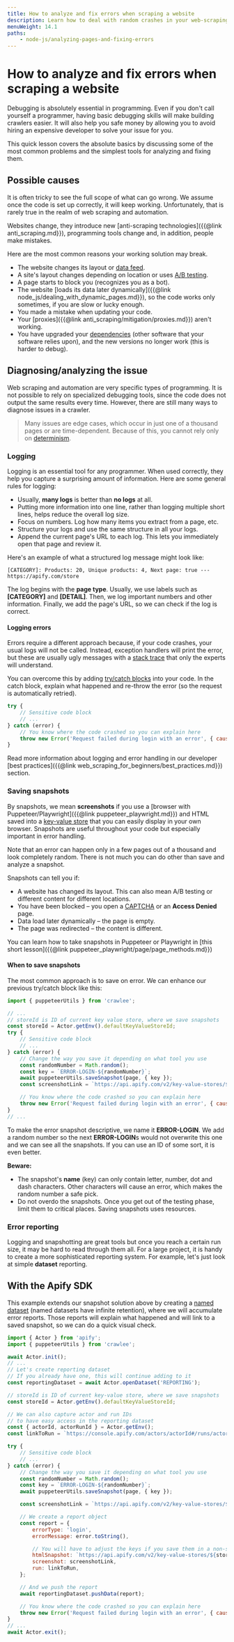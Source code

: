```yaml
---
title: How to analyze and fix errors when scraping a website
description: Learn how to deal with random crashes in your web-scraping and automation jobs. Find out the essentials of debugging and fixing problems in your crawlers.
menuWeight: 14.1
paths:
    - node-js/analyzing-pages-and-fixing-errors
---
```


# [](#scraping-with-sitemaps) How to analyze and fix errors when scraping a website

Debugging is absolutely essential in programming. Even if you don't call yourself a programmer, having basic debugging skills will make building crawlers easier. It will also help you safe money by allowing you to avoid hiring an expensive developer to solve your issue for you.

This quick lesson covers the absolute basics by discussing some of the most common problems and the simplest tools for analyzing and fixing them.

## [](#possible-causes) Possible causes

It is often tricky to see the full scope of what can go wrong. We assume once the code is set up correctly, it will keep working. Unfortunately, that is rarely true in the realm of web scraping and automation.

Websites change, they introduce new [anti-scraping technologies]({{@link anti_scraping.md}}), programming tools change and, in addition, people make mistakes.

Here are the most common reasons your working solution may break.

- The website changes its layout or [data feed](https://www.datafeedwatch.com/academy/data-feed).
- A site's layout changes depending on location or uses [A/B testing](https://www.youtube.com/watch?v=XDoKXaGrUxE&feature=youtu.be).
- A page starts to block you (recognizes you as a bot).
- The website [loads its data later dynamically]({{@link node_js/dealing_with_dynamic_pages.md}}), so the code works only sometimes, if you are slow or lucky enough.
- You made a mistake when updating your code.
- Your [proxies]({{@link anti_scraping/mitigation/proxies.md}}) aren't working.
- You have upgraded your [dependencies](https://www.quora.com/What-is-a-dependency-in-coding) (other software that your software relies upon), and the new versions no longer work (this is harder to debug).

## [](#issue-analysis) Diagnosing/analyzing the issue

Web scraping and automation are very specific types of programming. It is not possible to rely on specialized debugging tools, since the code does not output the same results every time. However, there are still many ways to diagnose issues in a crawler.

> Many issues are edge cases, which occur in just one of a thousand pages or are time-dependent. Because of this, you cannot rely only on [determinism](https://en.wikipedia.org/wiki/Deterministic_algorithm).

### [](#logging) Logging

Logging is an essential tool for any programmer. When used correctly, they help you capture a surprising amount of information. Here are some general rules for logging:

- Usually, **many logs** is better than **no logs** at all.
- Putting more information into one line, rather than logging multiple short lines, helps reduce the overall log size.
- Focus on numbers. Log how many items you extract from a page, etc.
- Structure your logs and use the same structure in all your logs.
- Append the current page's URL to each log. This lets you immediately open that page and review it.

Here's an example of what a structured log message might look like:

```text
[CATEGORY]: Products: 20, Unique products: 4, Next page: true --- https://apify.com/store
```

The log begins with the **page type**. Usually, we use labels such as **\[CATEGORY\]** and **\[DETAIL\]**. Then, we log important numbers and other information. Finally, we add the page's URL, so we can check if the log is correct.

#### [](#logging-errors) Logging errors

Errors require a different approach because, if your code crashes, your usual logs will not be called. Instead, exception handlers will print the error, but these are usually ugly messages with a [stack trace](https://en.wikipedia.org/wiki/Stack_trace) that only the experts will understand.

You can overcome this by adding [try/catch blocks](https://developer.mozilla.org/en-US/docs/Web/JavaScript/Reference/Statements/try...catch) into your code. In the catch block, explain what happened and re-throw the error (so the request is automatically retried).

```JavaScript
try {
    // Sensitive code block
    // ...
} catch (error) {
    // You know where the code crashed so you can explain here
    throw new Error('Request failed during login with an error', { cause: error });
}
```

Read more information about logging and error handling in our developer [best practices]({{@link web_scraping_for_beginners/best_practices.md}}) section.

### [](#saving-snapshots) Saving snapshots

By snapshots, we mean **screenshots** if you use a [browser with Puppeteer/Playwright]({{@link puppeteer_playwright.md}}) and HTML saved into a [key-value store](https://crawlee.dev/api/core/class/KeyValueStore) that you can easily display in your own browser. Snapshots are useful throughout your code but especially important in error handling.

Note that an error can happen only in a few pages out of a thousand and look completely random. There is not much you can do other than save and analyze a snapshot.

Snapshots can tell you if:

- A website has changed its layout. This can also mean A/B testing or different content for different locations.
- You have been blocked – you open a [CAPTCHA](https://en.wikipedia.org/wiki/CAPTCHA) or an **Access Denied** page.
- Data load later dynamically – the page is empty.
- The page was redirected – the content is different.

You can learn how to take snapshots in Puppeteer or Playwright in [this short lesson]({{@link puppeteer_playwright/page/page_methods.md}})

#### [](#when-to-save-snapshots) When to save snapshots

The most common approach is to save on error. We can enhance our previous try/catch block like this:

```JavaScript
import { puppeteerUtils } from 'crawlee';

// ...
// storeId is ID of current key value store, where we save snapshots
const storeId = Actor.getEnv().defaultKeyValueStoreId;
try {
    // Sensitive code block
    // ...
} catch (error) {
    // Change the way you save it depending on what tool you use
    const randomNumber = Math.random();
    const key = `ERROR-LOGIN-${randomNumber}`;
    await puppeteerUtils.saveSnapshot(page, { key });
    const screenshotLink = `https://api.apify.com/v2/key-value-stores/${storeId}/records/${key}.jpg`

    // You know where the code crashed so you can explain here
    throw new Error('Request failed during login with an error', { cause: error });
}
// ...
```

To make the error snapshot descriptive, we name it **ERROR-LOGIN**. We add a random number so the next **ERROR-LOGIN**s would not overwrite this one and we can see all the snapshots. If you can use an ID of some sort, it is even better.

**Beware:**

- The snapshot's **name** (key) can only contain letter, number, dot and dash characters. Other characters will cause an error, which makes the random number a safe pick.
- Do not overdo the snapshots. Once you get out of the testing phase, limit them to critical places. Saving snapshots uses resources.

### [](#error-reporting) Error reporting

Logging and snapshotting are great tools but once you reach a certain run size, it may be hard to read through them all. For a large project, it is handy to create a more sophisticated reporting system. For example, let's just look at simple **dataset** reporting.

## [](#with-the-apify-sdk) With the Apify SDK

This example extends our snapshot solution above by creating a [named dataset](https://docs.apify.com/storage#named-and-unnamed-storages) (named datasets have infinite retention), where we will accumulate error reports. Those reports will explain what happened and will link to a saved snapshot, so we can do a quick visual check.

```JavaScript
import { Actor } from 'apify';
import { puppeteerUtils } from 'crawlee';

await Actor.init();
// ...
// Let's create reporting dataset
// If you already have one, this will continue adding to it
const reportingDataset = await Actor.openDataset('REPORTING');

// storeId is ID of current key-value store, where we save snapshots
const storeId = Actor.getEnv().defaultKeyValueStoreId;

// We can also capture actor and run IDs
// to have easy access in the reporting dataset
const { actorId, actorRunId } = Actor.getEnv();
const linkToRun = `https://console.apify.com/actors/actorId#/runs/actorRunId`;

try {
    // Sensitive code block
    // ...
} catch (error) {
    // Change the way you save it depending on what tool you use
    const randomNumber = Math.random();
    const key = `ERROR-LOGIN-${randomNumber}`;
    await puppeteerUtils.saveSnapshot(page, { key });

    const screenshotLink = `https://api.apify.com/v2/key-value-stores/${storeId}/records/${key}.jpg?disableRedirect=true`;

    // We create a report object
    const report = {
        errorType: 'login',
        errorMessage: error.toString(),

        // You will have to adjust the keys if you save them in a non-standard way
        htmlSnapshot: `https://api.apify.com/v2/key-value-stores/${storeId}/records/${key}.html?disableRedirect=true`,
        screenshot: screenshotLink,
        run: linkToRun,
    };

    // And we push the report
    await reportingDataset.pushData(report);

    // You know where the code crashed so you can explain here
    throw new Error('Request failed during login with an error', { cause: error });
}
// ...
await Actor.exit();
```
